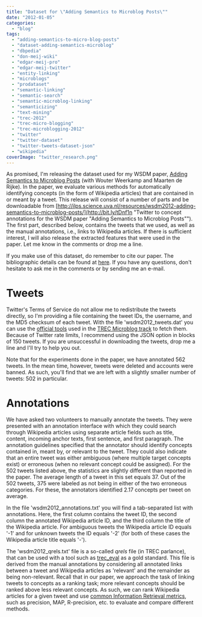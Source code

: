 ```yaml
---
title: "Dataset for \"Adding Semantics to Microblog Posts\""
date: "2012-01-05"
categories: 
  - "blog"
tags: 
  - "adding-semantics-to-micro-blog-posts"
  - "dataset-adding-semantics-microblog"
  - "dbpedia"
  - "don-meij-wiki"
  - "edgar-meij-pro"
  - "edgar-meij-twitter"
  - "entity-linking"
  - "microblogs"
  - "prodataset"
  - "semantic-linking"
  - "semantic-search"
  - "semantic-microblog-linking"
  - "semanticizing"
  - "text-mining"
  - "trec-2012"
  - "trec-micro-blogging"
  - "trec-microblogging-2012"
  - "twitter"
  - "twitter-dataset"
  - "twitter-tweets-dataset-json"
  - "wikipedia"
coverImage: "twitter_research.png"
---
```


As promised, I'm releasing the dataset used for my WSDM paper, [Adding Semantics to Microblog Posts](http://edgar.meij.pro/adding-semantics-microblogs/ "Adding Semantics to Microblog Posts") (with Wouter Weerkamp and Maarten de Rijke). In the paper, we evaluate various methods for automatically identifying concepts (in the form of Wikipedia articles) that are contained in or meant by a tweet. This release will consist of a number of parts and be downloadable from [http://ilps.science.uva.nl/resources/wsdm2012-adding-semantics-to-microblog-posts/](http://bit.ly/tDnf1n "Twitter to concept annotations for the WSDM paper \"Adding Semantics to Microblog Posts\""). The first part, described below, contains the tweets that we used, as well as the manual annotations, i.e., links to Wikipedia articles. If there is sufficient interest, I will also release the extracted features that were used in the paper. Let me know in the comments or drop me a line.

If you make use of this dataset, do remember to cite our paper. The bibliographic details can be found at [here](http://edgar.meij.pro/adding-semantics-microblogs/ "Adding Semantics to Microblog Posts"). If you have any questions, don't hesitate to ask me in the comments or by sending me an e-mail.

# Tweets

Twitter's Terms of Service do not allow me to redistribute the tweets directly, so I'm providing a file containing the tweet IDs, the username, and the MD5 checksum of each tweet. With the file 'wsdm2012\_tweets.dat' you can use the [official tools](https://github.com/lintool/twitter-tools/ "twitter-corpus-tools @ GitHub") used in the [TREC Microblog track](https://sites.google.com/site/microblogtrack/ "TREC Microblog track homepage") to fetch them. Because of Twitter rate limits, I recommend using the JSON option in blocks of 150 tweets. If you are unsuccessful in downloading the tweets, drop me a line and I'll try to help you out.

Note that for the experiments done in the paper, we have annotated 562 tweets. In the mean time, however, tweets were deleted and accounts were banned. As such, you'll find that we are left with a slightly smaller number of tweets: 502 in particular.

# Annotations

We have asked two volunteers to manually annotate the tweets. They were presented with an annotation interface with which they could search through Wikipedia articles using separate article fields such as title, content, incoming anchor texts, first sentence, and first paragraph. The annotation guidelines specified that the annotator should identify concepts contained in, meant by, or relevant to the tweet. They could also indicate that an entire tweet was either ambiguous (where multiple target concepts exist) or erroneous (when no relevant concept could be assigned). For the 502 tweets listed above, the statistics are slightly different than reported in the paper. The average length of a tweet in this set equals 37. Out of the 502 tweets, 375 were labeled as not being in either of the two erroneous categories. For these, the annotators identified 2.17 concepts per tweet on average.

In the file 'wsdm2012\_annotations.txt' you will find a tab-separated list with annotations. Here, the first column contains the tweet ID, the second column the annotated Wikipedia article ID, and the third column the title of the Wikipedia article. For ambiguous tweets the Wikipedia article ID equals '-1' and for unknown tweets the ID equals '-2' (for both of these cases the Wikipedia article title equals '-').

The 'wsdm2012\_qrels.txt' file is a so-called _qrels_ file (in TREC parlance), that can be used with a tool such as [trec\_eval](http://trec.nist.gov/trec_eval/ "NIST's trec_eval download ") as a gold standard. This file is derived from the manual annotations by considering all annotated links between a tweet and Wikipedia articles as 'relevant' and the remainder as being non-relevant. Recall that in our paper, we approach the task of linking tweets to concepts as a ranking task; more relevant concepts should be ranked above less relevant concepts. As such, we can rank Wikipedia articles for a given tweet and use [common Information Retrieval metrics](http://nlp.stanford.edu/IR-book/html/htmledition/evaluation-of-ranked-retrieval-results-1.html "Information Retrieval metrics for ranked result lists"), such as precision, MAP, R-precision, etc. to evaluate and compare different methods.
